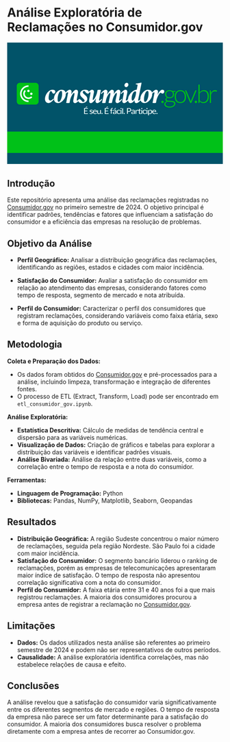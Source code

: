 # Análise Exploratória de Reclamações no Consumidor.gov

<center>

<img  src='utilities/img/consumidor-gov.jpg' alt='Banner com o logo  do  Consumidor.Gov'>
  
</center>

## Introdução 

Este repositório apresenta uma análise das reclamações registradas no [Consumidor.gov](https://www.consumidor.gov.br)  no primeiro semestre de 2024. O objetivo principal é identificar padrões, tendências e fatores que influenciam a satisfação do consumidor e a eficiência das empresas na resolução de problemas.

## Objetivo da Análise

* **Perfil Geográfico:** Analisar a distribuição geográfica das reclamações, identificando as regiões, estados e cidades com maior incidência.

* **Satisfação do Consumidor:** Avaliar a satisfação do consumidor em relação ao atendimento das empresas, considerando fatores como tempo de resposta, segmento de mercado e nota atribuída.
* **Perfil do Consumidor:** Caracterizar o perfil dos consumidores que registram reclamações, considerando variáveis como faixa etária, sexo e forma de aquisição do produto ou serviço.

## Metodologia

**Coleta e Preparação dos Dados:**
* Os dados foram obtidos do [Consumidor.gov](https://www.consumidor.gov.br) e pré-processados para a análise, incluindo limpeza, transformação e integração de diferentes fontes.
* O processo de ETL (Extract, Transform, Load) pode ser encontrado em `etl_consumidor_gov.ipynb`.

**Análise Exploratória:**
* **Estatística Descritiva:** Cálculo de medidas de tendência central e dispersão para as variáveis numéricas.
* **Visualização de Dados:** Criação de gráficos e tabelas para explorar a distribuição das variáveis e identificar padrões visuais.
* **Análise Bivariada:** Análise da relação entre duas variáveis, como a correlação entre o tempo de resposta e a nota do consumidor.

**Ferramentas:**
* **Linguagem de Programação:** Python
* **Bibliotecas:** Pandas, NumPy, Matplotlib, Seaborn, Geopandas

## Resultados

* **Distribuição Geográfica:** A região Sudeste concentrou o maior número de reclamações, seguida pela região Nordeste. São Paulo foi a cidade com maior incidência.
* **Satisfação do Consumidor:** O segmento bancário liderou o ranking de reclamações, porém as empresas de telecomunicações apresentaram maior índice de satisfação. O tempo de resposta não apresentou correlação significativa com a nota do consumidor.
* **Perfil do Consumidor:** A faixa etária entre 31 e 40 anos foi a que mais registrou reclamações. A maioria dos consumidores procurou a empresa antes de registrar a reclamação no [Consumidor.gov](https://www.consumidor.gov.br).


## Limitações

* **Dados:** Os dados utilizados nesta análise são referentes ao primeiro semestre de 2024 e podem não ser representativos de outros períodos.
* **Causalidade:** A análise exploratória identifica correlações, mas não estabelece relações de causa e efeito. 


## Conclusões

A análise revelou que a satisfação do consumidor varia significativamente entre os diferentes segmentos de mercado e regiões. O tempo de resposta da empresa não parece ser um fator determinante para a satisfação do consumidor. A maioria dos consumidores busca resolver o problema diretamente com a empresa antes de recorrer ao Consumidor.gov.

